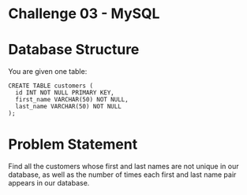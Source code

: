 # Challenge 03 - MySQL

# Database Structure
You are given one table:

```mysql
CREATE TABLE customers (
  id INT NOT NULL PRIMARY KEY,
  first_name VARCHAR(50) NOT NULL,
  last_name VARCHAR(50) NOT NULL
);
```

# Problem Statement
Find all the customers whose first and last names are not unique in our database, as well as the number of times each first and last name pair appears in our database.
